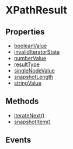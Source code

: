 # XPathResult

## Properties

<ul class="items properties">
  <li>
    <a href="">booleanValue</a>
    <div></div>
  </li>
  <li>
    <a href="">invalidIteratorState</a>
    <div></div>
  </li>
  <li>
    <a href="">numberValue</a>
    <div></div>
  </li>
  <li>
    <a href="">resultType</a>
    <div></div>
  </li>
  <li>
    <a href="">singleNodeValue</a>
    <div></div>
  </li>
  <li>
    <a href="">snapshotLength</a>
    <div></div>
  </li>
  <li>
    <a href="">stringValue</a>
    <div></div>
  </li>
</ul>

## Methods

<ul class="items methods">
  <li>
    <a href="">iterateNext()</a>
    <div></div>
  </li>
  <li>
    <a href="">snapshotItem()</a>
    <div></div>
  </li>
</ul>

## Events
